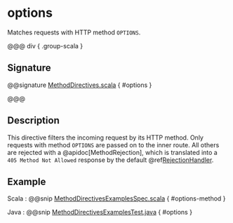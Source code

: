 # options

Matches requests with HTTP method `OPTIONS`.

@@@ div { .group-scala }

## Signature

@@signature [MethodDirectives.scala](/pekko-http/src/main/scala/akka/http/scaladsl/server/directives/MethodDirectives.scala) { #options }

@@@

## Description

This directive filters the incoming request by its HTTP method. Only requests with
method `OPTIONS` are passed on to the inner route. All others are rejected with a
@apidoc[MethodRejection], which is translated into a `405 Method Not Allowed` response
by the default @ref[RejectionHandler](../../rejections.md#the-rejectionhandler).

## Example

Scala
:  @@snip [MethodDirectivesExamplesSpec.scala](/docs/src/test/scala/docs/http/scaladsl/server/directives/MethodDirectivesExamplesSpec.scala) { #options-method }

Java
:  @@snip [MethodDirectivesExamplesTest.java](/docs/src/test/java/docs/http/javadsl/server/directives/MethodDirectivesExamplesTest.java) { #options }
